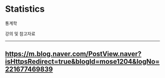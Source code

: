 # Statistics
통계학

강의 및 참고자료

---
https://m.blog.naver.com/PostView.naver?isHttpsRedirect=true&blogId=mose1204&logNo=221677469839 
---

